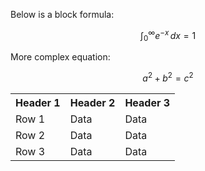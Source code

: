 Below is a block formula:

$$
\int_0^\infty e^{-x} \, dx = 1
$$

More complex equation:

$$
a^2 + b^2 = c^2
$$

<!-- Use a div with the align attribute to center the table -->
<div align="center">

<table>
  <tr>
    <th>Header 1</th>
    <th>Header 2</th>
    <th>Header 3</th>
  </tr>
  <tr>
    <td>Row 1</td>
    <td>Data</td>
    <td>Data</td>
  </tr>
  <tr>
    <td>Row 2</td>
    <td>Data</td>
    <td>Data</td>
  </tr>
  <tr>
    <td>Row 3</td>
    <td>Data</td>
    <td>Data</td>
  </tr>
</table>

</div>

<!-- Add this script to load MathJax -->
<script type="text/javascript" id="MathJax-script" async
  src="https://cdn.jsdelivr.net/npm/mathjax@3/es5/tex-mml-chtml.js">
</script>
